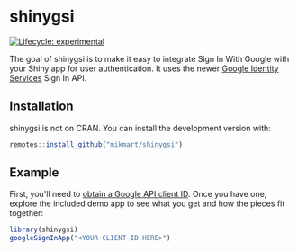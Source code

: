 
# shinygsi

<!-- badges: start -->
[![Lifecycle: experimental](https://img.shields.io/badge/lifecycle-experimental-orange.svg)](https://lifecycle.r-lib.org/articles/stages.html#experimental)
<!-- badges: end -->

The goal of shinygsi is to make it easy to integrate Sign In With Google with your Shiny app for user authentication. It uses the newer [Google Identity Services](https://developers.google.com/identity/gsi/web) Sign In API.

## Installation

shinygsi is not on CRAN. You can install the development version with:

``` r
remotes::install_github("mikmart/shinygsi")
```

## Example

First, you'll need to [obtain a Google API client ID](https://developers.google.com/identity/gsi/web/guides/get-google-api-clientid). Once you have one, explore the included demo app to see what you get and how the pieces fit together: 

``` r
library(shinygsi)
googleSignInApp("<YOUR-CLIENT-ID-HERE>")
```
